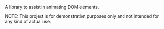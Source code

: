 A library to assist in animating DOM elements.

NOTE: This project is for demonstration purposes only and not intended for any kind of actual use.
